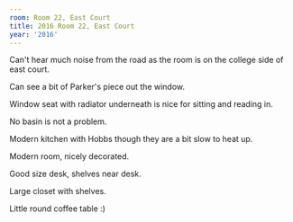 ```yaml
---
room: Room 22, East Court
title: 2016 Room 22, East Court
year: '2016'
---
```


Can't hear much noise from the road as the room is on the college side of east court.

Can see a bit of Parker's piece out the window.

Window seat with radiator underneath is nice for sitting and reading in.

No basin is not a problem.

Modern kitchen with Hobbs though they are a bit slow to heat up.

Modern room, nicely decorated.

Good size desk, shelves near desk.

Large closet with shelves. 

Little round coffee table :)